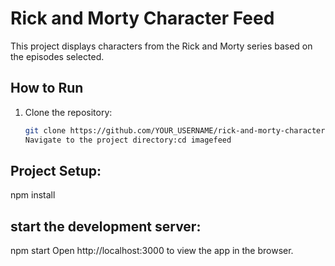 # Rick and Morty Character Feed

This project displays characters from the Rick and Morty series based on the episodes selected.

## How to Run

1. Clone the repository:
   ```bash
   git clone https://github.com/YOUR_USERNAME/rick-and-morty-character-feed.git
   Navigate to the project directory:cd imagefeed
## Project Setup:
npm install
## start the development server:

npm start
Open http://localhost:3000 to view the app in the browser.

